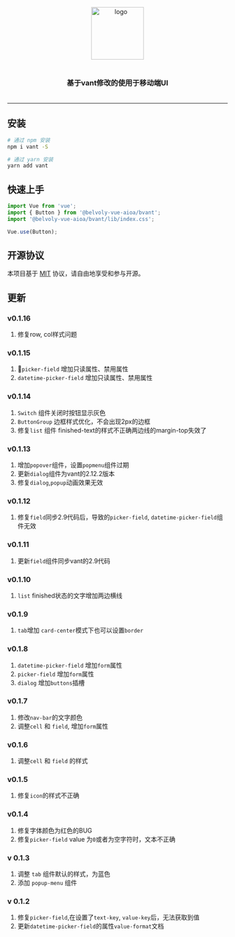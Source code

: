 <p align="center">
    <img alt="logo" src="https://img.yzcdn.cn/vant/logo.png" width="120" style="margin-bottom: 10px;">
</p>
<h3 align="center" style="margin: 30px 0 35px;">基于vant修改的使用于移动端UI</h3>

---

## 安装

```bash
# 通过 npm 安装
npm i vant -S

# 通过 yarn 安装
yarn add vant
```

## 快速上手

```js
import Vue from 'vue';
import { Button } from '@belvoly-vue-aioa/bvant';
import '@belvoly-vue-aioa/bvant/lib/index.css';

Vue.use(Button);
```

## 开源协议

本项目基于 [MIT](https://zh.wikipedia.org/wiki/MIT%E8%A8%B1%E5%8F%AF%E8%AD%89) 协议，请自由地享受和参与开源。


## 更新
### v0.1.16
1. 修复row, col样式问题
### v0.1.15
1. `picker-field` 增加只读属性、禁用属性
2. `datetime-picker-field` 增加只读属性、禁用属性
### v0.1.14
1. `Switch` 组件关闭时按钮显示灰色
2. `ButtonGroup` 边框样式优化，不会出现2px的边框
3. 修复`list` 组件 finished-text的样式不正确两边线的margin-top失效了


### v0.1.13
1. 增加`popover`组件，设置`popmenu`组件过期
2. 更新`dialog`组件为vant的2.12.2版本
3. 修复`dialog`,`popup`动画效果无效
### v0.1.12
1. 修复`field`同步2.9代码后，导致的`picker-field`, `datetime-picker-field`组件无效

### v0.1.11
1. 更新`field`组件同步vant的2.9代码

### v0.1.10
1. `list` finished状态的文字增加两边横线

### v0.1.9
1. `tab`增加 `card-center`模式下也可以设置`border`

### v0.1.8
1. `datetime-picker-field` 增加`form`属性
2. `picker-field` 增加`form`属性
3. `dialog` 增加`buttons`插槽

### v0.1.7
1. 修改`nav-bar`的文字颜色
2. 调整`cell` 和 `field`, 增加`form`属性

### v0.1.6
1. 调整`cell` 和 `field` 的样式

### v0.1.5
1. 修复`icon`的样式不正确

### v0.1.4
1. 修复字体颜色为红色的BUG
2. 修复`picker-field` value 为`0`或者为空字符时，文本不正确

### v 0.1.3
1. 调整 `tab` 组件默认的样式，为蓝色
2. 添加 `popup-menu` 组件

### v 0.1.2
1. 修复`picker-field`,在设置了`text-key`, `value-key`后，无法获取到值
2. 更新`datetime-picker-field`的属性`value-format`文档